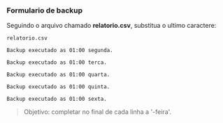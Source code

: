 ### Formulario de backup

Seguindo o arquivo chamado **relatorio.csv**, substitua o ultimo caractere:

`relatorio.csv`

```
Backup executado as 01:00 segunda.

Backup executado as 01:00 terca.

Backup executado as 01:00 quarta.

Backup executado as 01:00 quinta.

Backup executado as 01:00 sexta.
```

> Objetivo: completar no final de cada linha a '-feira'.